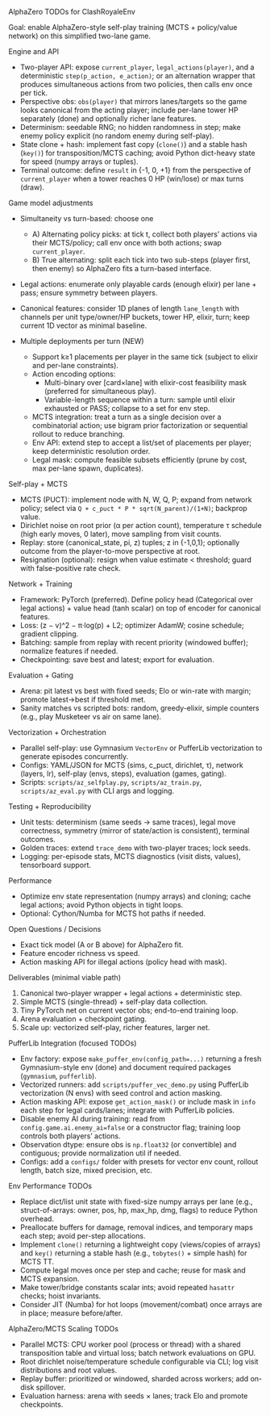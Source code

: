 AlphaZero TODOs for ClashRoyaleEnv

Goal: enable AlphaZero-style self-play training (MCTS + policy/value network) on this simplified two-lane game.

Engine and API
- Two-player API: expose `current_player`, `legal_actions(player)`, and a deterministic `step(p_action, e_action)`; or an alternation wrapper that produces simultaneous actions from two policies, then calls env once per tick.
- Perspective obs: `obs(player)` that mirrors lanes/targets so the game looks canonical from the acting player; include per-lane tower HP separately (done) and optionally richer lane features.
- Determinism: seedable RNG; no hidden randomness in step; make enemy policy explicit (no random enemy during self-play).
- State clone + hash: implement fast copy (`clone()`) and a stable hash (`key()`) for transposition/MCTS caching; avoid Python dict-heavy state for speed (numpy arrays or tuples).
- Terminal outcome: define `result` in {-1, 0, +1} from the perspective of `current_player` when a tower reaches 0 HP (win/lose) or max turns (draw).

Game model adjustments
- Simultaneity vs turn-based: choose one
  - A) Alternating policy picks: at tick t, collect both players’ actions via their MCTS/policy; call env once with both actions; swap `current_player`.
  - B) True alternating: split each tick into two sub-steps (player first, then enemy) so AlphaZero fits a turn-based interface.
- Legal actions: enumerate only playable cards (enough elixir) per lane + pass; ensure symmetry between players.
- Canonical features: consider 1D planes of length `lane_length` with channels per unit type/owner/HP buckets, tower HP, elixir, turn; keep current 1D vector as minimal baseline.

- Multiple deployments per turn (NEW)
  - Support k≥1 placements per player in the same tick (subject to elixir and per-lane constraints).
  - Action encoding options:
    - Multi-binary over [card×lane] with elixir-cost feasibility mask (preferred for simultaneous play).
    - Variable-length sequence within a turn: sample until elixir exhausted or PASS; collapse to a set for env step.
  - MCTS integration: treat a turn as a single decision over a combinatorial action; use bigram prior factorization or sequential rollout to reduce branching.
  - Env API: extend step to accept a list/set of placements per player; keep deterministic resolution order.
  - Legal mask: compute feasible subsets efficiently (prune by cost, max per-lane spawn, duplicates).

Self-play + MCTS
- MCTS (PUCT): implement node with N, W, Q, P; expand from network policy; select via `Q + c_puct * P * sqrt(N_parent)/(1+N)`; backprop value.
- Dirichlet noise on root prior (α per action count), temperature τ schedule (high early moves, 0 later), move sampling from visit counts.
- Replay: store (canonical_state, pi, z) tuples; z in {-1,0,1}; optionally outcome from the player-to-move perspective at root.
- Resignation (optional): resign when value estimate < threshold; guard with false-positive rate check.

Network + Training
- Framework: PyTorch (preferred). Define policy head (Categorical over legal actions) + value head (tanh scalar) on top of encoder for canonical features.
- Loss: (z − v)^2 − π·log(p) + L2; optimizer AdamW; cosine schedule; gradient clipping.
- Batching: sample from replay with recent priority (windowed buffer); normalize features if needed.
- Checkpointing: save best and latest; export for evaluation.

Evaluation + Gating
- Arena: pit latest vs best with fixed seeds; Elo or win-rate with margin; promote latest→best if threshold met.
- Sanity matches vs scripted bots: random, greedy-elixir, simple counters (e.g., play Musketeer vs air on same lane).

Vectorization + Orchestration
- Parallel self-play: use Gymnasium `VectorEnv` or PufferLib vectorization to generate episodes concurrently.
- Configs: YAML/JSON for MCTS (sims, c_puct, dirichlet, τ), network (layers, lr), self-play (envs, steps), evaluation (games, gating).
- Scripts: `scripts/az_selfplay.py`, `scripts/az_train.py`, `scripts/az_eval.py` with CLI args and logging.

Testing + Reproducibility
- Unit tests: determinism (same seeds → same traces), legal move correctness, symmetry (mirror of state/action is consistent), terminal outcomes.
- Golden traces: extend `trace_demo` with two-player traces; lock seeds.
- Logging: per-episode stats, MCTS diagnostics (visit dists, values), tensorboard support.

Performance
- Optimize env state representation (numpy arrays) and cloning; cache legal actions; avoid Python objects in tight loops.
- Optional: Cython/Numba for MCTS hot paths if needed.

Open Questions / Decisions
- Exact tick model (A or B above) for AlphaZero fit.
- Feature encoder richness vs speed.
- Action masking API for illegal actions (policy head with mask).

Deliverables (minimal viable path)
1) Canonical two-player wrapper + legal actions + deterministic step.
2) Simple MCTS (single-thread) + self-play data collection.
3) Tiny PyTorch net on current vector obs; end-to-end training loop.
4) Arena evaluation + checkpoint gating.
5) Scale up: vectorized self-play, richer features, larger net.

PufferLib Integration (focused TODOs)
- Env factory: expose `make_puffer_env(config_path=...)` returning a fresh Gymnasium-style env (done) and document required packages (`gymnasium`, `pufferlib`).
- Vectorized runners: add `scripts/puffer_vec_demo.py` using PufferLib vectorization (N envs) with seed control and action masking.
- Action masking API: expose `get_action_mask()` or include mask in `info` each step for legal cards/lanes; integrate with PufferLib policies.
- Disable enemy AI during training: read from `config.game.ai.enemy_ai=false` or a constructor flag; training loop controls both players’ actions.
- Observation dtype: ensure obs is `np.float32` (or convertible) and contiguous; provide normalization util if needed.
- Configs: add a `configs/` folder with presets for vector env count, rollout length, batch size, mixed precision, etc.

Env Performance TODOs
- Replace dict/list unit state with fixed-size numpy arrays per lane (e.g., struct-of-arrays: owner, pos, hp, max_hp, dmg, flags) to reduce Python overhead.
- Preallocate buffers for damage, removal indices, and temporary maps each step; avoid per-step allocations.
- Implement `clone()` returning a lightweight copy (views/copies of arrays) and `key()` returning a stable hash (e.g., `tobytes()` + simple hash) for MCTS TT.
- Compute legal moves once per step and cache; reuse for mask and MCTS expansion.
- Make tower/bridge constants scalar ints; avoid repeated `hasattr` checks; hoist invariants.
- Consider JIT (Numba) for hot loops (movement/combat) once arrays are in place; measure before/after.

AlphaZero/MCTS Scaling TODOs
- Parallel MCTS: CPU worker pool (process or thread) with a shared transposition table and virtual loss; batch network evaluations on GPU.
- Root dirichlet noise/temperature schedule configurable via CLI; log visit distributions and root values.
- Replay buffer: prioritized or windowed, sharded across workers; add on-disk spillover.
- Evaluation harness: arena with seeds × lanes; track Elo and promote checkpoints.
